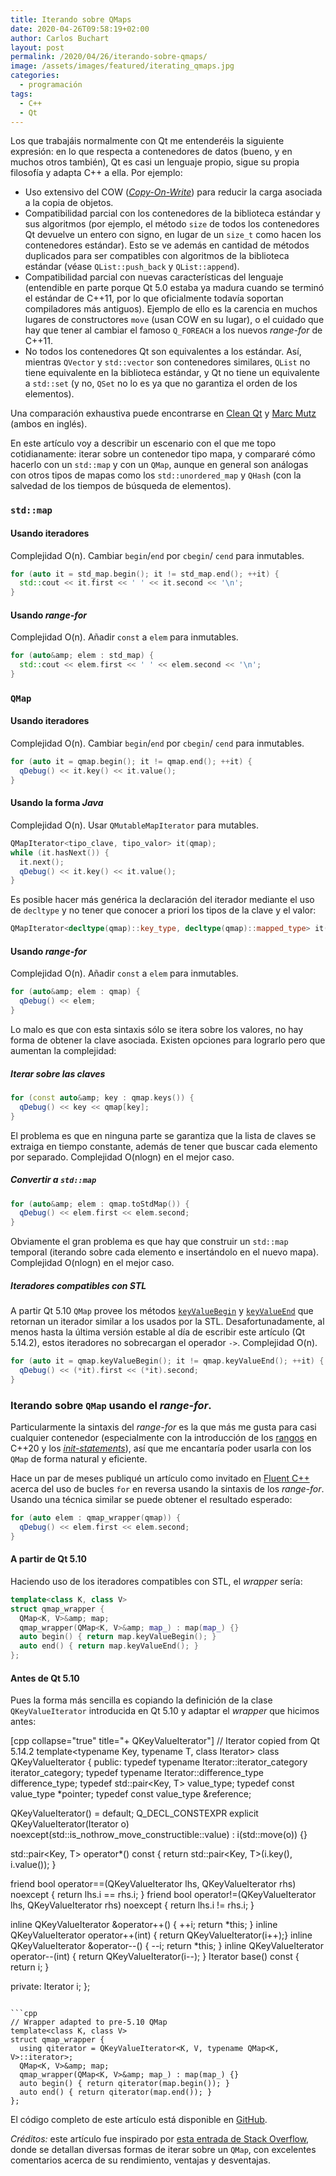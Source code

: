 ```yaml
---
title: Iterando sobre QMaps
date: 2020-04-26T09:58:19+02:00
author: Carlos Buchart
layout: post
permalink: /2020/04/26/iterando-sobre-qmaps/
image: /assets/images/featured/iterating_qmaps.jpg
categories:
  - programación
tags:
  - C++
  - Qt
---
```

Los que trabajáis normalmente con Qt me entenderéis la siguiente expresión: en lo que respecta a contenedores de datos (bueno, y en muchos otros también), Qt es casi un lenguaje propio, sigue su propia filosofía y adapta C++ a ella. Por ejemplo:

  - Uso extensivo del COW ([_Copy-On-Write_](https://es.wikipedia.org/wiki/Copy-on-write)) para reducir la carga asociada a la copia de objetos.
  - Compatibilidad parcial con los contenedores de la biblioteca estándar y sus algoritmos (por ejemplo, el método `size` de todos los contenedores Qt devuelve un entero con signo, en lugar de un `size_t` como hacen los contenedores estándar). Esto se ve además en cantidad de métodos duplicados para ser compatibles con algoritmos de la biblioteca estándar (véase `QList::push_back` y `QList::append`).
  - Compatibilidad parcial con nuevas características del lenguaje (entendible en parte porque Qt 5.0 estaba ya madura cuando se terminó el estándar de C++11, por lo que oficialmente todavía soportan compiladores más antiguos). Ejemplo de ello es la carencia en muchos lugares de constructores `move` (usan COW en su lugar), o el cuidado que hay que tener al cambiar el famoso `Q_FOREACH` a los nuevos _range-for_ de C++11.
  - No todos los contenedores Qt son equivalentes a los estándar. Así, mientras `QVector` y `std::vector` son contenedores similares, `QList` no tiene equivalente en la biblioteca estándar, y Qt no tiene un equivalente a `std::set` (y no, `QSet` no lo es ya que no garantiza el orden de los elementos).

Una comparación exhaustiva puede encontrarse en [Clean Qt](https://www.cleanqt.io/blog/exploring-qt-containers) y [Marc Mutz](https://marcmutz.wordpress.com/effective-qt/containers/) (ambos en inglés).

En este artículo voy a describir un escenario con el que me topo cotidianamente: iterar sobre un contenedor tipo mapa, y compararé cómo hacerlo con un `std::map` y con un `QMap`, aunque en general son análogas con otros tipos de mapas como los `std::unordered_map` y `QHash` (con la salvedad de los tiempos de búsqueda de elementos).

### `std::map`
#### Usando iteradores
Complejidad O(n). Cambiar `begin`/`end` por `cbegin`/ `cend` para inmutables.

```cpp
for (auto it = std_map.begin(); it != std_map.end(); ++it) {
  std::cout << it.first << ' ' << it.second << '\n';
}
```

#### Usando _range-for_
Complejidad O(n). Añadir `const` a `elem` para inmutables.

```cpp
for (auto&amp; elem : std_map) {
  std::cout << elem.first << ' ' << elem.second << '\n';
}
```

### `QMap`
#### Usando iteradores
Complejidad O(n). Cambiar `begin`/`end` por `cbegin`/ `cend` para inmutables.

```cpp
for (auto it = qmap.begin(); it != qmap.end(); ++it) {
  qDebug() << it.key() << it.value();
}
```

#### Usando la forma _Java_
Complejidad O(n). Usar `QMutableMapIterator` para mutables.

```cpp
QMapIterator<tipo_clave, tipo_valor> it(qmap);
while (it.hasNext()) {
  it.next();
  qDebug() << it.key() << it.value();
}
```

Es posible hacer más genérica la declaración del iterador mediante el uso de `decltype` y no tener que conocer a priori los tipos de la clave y el valor:

```cpp
QMapIterator<decltype(qmap)::key_type, decltype(qmap)::mapped_type> it(qmap);
```

#### Usando _range-for_
Complejidad O(n). Añadir `const` a `elem` para inmutables.

```cpp
for (auto&amp; elem : qmap) {
  qDebug() << elem;
}
```

Lo malo es que con esta sintaxis sólo se itera sobre los valores, no hay forma de obtener la clave asociada. Existen opciones para lograrlo pero que aumentan la complejidad:

##### Iterar sobre las claves
```cpp
for (const auto&amp; key : qmap.keys()) {
  qDebug() << key << qmap[key];
}
```

El problema es que en ninguna parte se garantiza que la lista de claves se extraiga en tiempo constante, además de tener que buscar cada elemento por separado. Complejidad O(nlogn) en el mejor caso.

##### Convertir a `std::map`
```cpp
for (auto&amp; elem : qmap.toStdMap()) {
  qDebug() << elem.first << elem.second;
}
```

Obviamente el gran problema es que hay que construir un `std::map` temporal (iterando sobre cada elemento e insertándolo en el nuevo mapa). Complejidad O(nlogn) en el mejor caso.

##### Iteradores compatibles con STL
A partir Qt 5.10 `QMap` provee los métodos [`keyValueBegin`](https://doc.qt.io/qt-5/qmap.html#keyValueBegin) y [`keyValueEnd`](https://doc.qt.io/qt-5/qmap.html#keyValueEnd) que retornan un iterador similar a los usados por la STL. Desafortunadamente, al menos hasta la última versión estable al día de escribir este artículo (Qt 5.14.2), estos iteradores no sobrecargan el operador `->`. Complejidad O(n).

```cpp
for (auto it = qmap.keyValueBegin(); it != qmap.keyValueEnd(); ++it) {
  qDebug() << (*it).first << (*it).second;
}
```

### Iterando sobre `QMap` usando el _range-for_.
Particularmente la sintaxis del _range-for_ es la que más me gusta para casi cualquier contenedor (especialmente con la introducción de los [rangos](https://itnext.io/a-little-bit-of-code-c-20-ranges-c6a6f7eae401) en C++20 y los [_init-statements_](https://en.cppreference.com/w/cpp/language/range-for)), así que me encantaría poder usarla con los `QMap` de forma natural y eficiente.

Hace un par de meses publiqué un artículo como invitado en [Fluent C++](https://www.fluentcpp.com/2020/02/11/reverse-for-loops-in-cpp/) acerca del uso de bucles `for` en reversa usando la sintaxis de los _range-for_. Usando una técnica similar se puede obtener el resultado esperado:

```cpp
for (auto elem : qmap_wrapper(qmap)) {
  qDebug() << elem.first << elem.second;
}
```

#### A partir de Qt 5.10
Haciendo uso de los iteradores compatibles con STL, el _wrapper_ sería:

```cpp
template<class K, class V>
struct qmap_wrapper {
  QMap<K, V>&amp; map;
  qmap_wrapper(QMap<K, V>&amp; map_) : map(map_) {}
  auto begin() { return map.keyValueBegin(); }
  auto end() { return map.keyValueEnd(); }
};
```

#### Antes de Qt 5.10
Pues la forma más sencilla es copiando la definición de la clase `QKeyValueIterator` introducida en Qt 5.10 y adaptar el _wrapper_ que hicimos antes:

[cpp collapse="true" title="+ QKeyValueIterator"]
// Iterator copied from Qt 5.14.2
template<typename Key, typename T, class Iterator>
class QKeyValueIterator
{
public:
  typedef typename Iterator::iterator_category iterator_category;
  typedef typename Iterator::difference_type difference_type;
  typedef std::pair<Key, T> value_type;
  typedef const value_type *pointer;
  typedef const value_type &amp;reference;

  QKeyValueIterator() = default;
  Q_DECL_CONSTEXPR explicit QKeyValueIterator(Iterator o) noexcept(std::is_nothrow_move_constructible<Iterator>::value)
    : i(std::move(o)) {}

  std::pair<Key, T> operator*() const {
    return std::pair<Key, T>(i.key(), i.value());
  }

  friend bool operator==(QKeyValueIterator lhs, QKeyValueIterator rhs) noexcept { return lhs.i == rhs.i; }
  friend bool operator!=(QKeyValueIterator lhs, QKeyValueIterator rhs) noexcept { return lhs.i != rhs.i; }

  inline QKeyValueIterator &amp;operator++() { ++i; return *this; }
  inline QKeyValueIterator operator++(int) { return QKeyValueIterator(i++);}
  inline QKeyValueIterator &amp;operator--() { --i; return *this; }
  inline QKeyValueIterator operator--(int) { return QKeyValueIterator(i--); }
  Iterator base() const { return i; }

private:
  Iterator i;
};
```

```cpp
// Wrapper adapted to pre-5.10 QMap
template<class K, class V>
struct qmap_wrapper {
  using qiterator = QKeyValueIterator<K, V, typename QMap<K, V>::iterator>;
  QMap<K, V>&amp; map;
  qmap_wrapper(QMap<K, V>&amp; map_) : map(map_) {}
  auto begin() { return qiterator(map.begin()); }
  auto end() { return qiterator(map.end()); }
};
```

El código completo de este artículo está disponible en [GitHub](https://github.com/cbuchart/HeaderFiles.com/tree/master/IteratingQMap).

_Créditos:_ este artículo fue inspirado por [esta entrada de Stack Overflow](https://stackoverflow.com/q/8517853/1485885), donde se detallan diversas formas de iterar sobre un `QMap`, con excelentes comentarios acerca de su rendimiento, ventajas y desventajas.